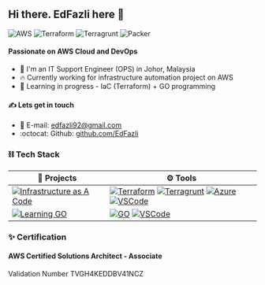 ## Hi there. EdFazli here 👋  
  
![AWS](https://img.shields.io/badge/AWS-Associate-yellow)
![Terraform](https://img.shields.io/badge/Terraform-Beginner-blueviolet)
![Terragrunt](https://img.shields.io/badge/Terragrunt-Beginner-0dc0ef)
![Packer](https://img.shields.io/badge/Packer-Beginner-02a8ef)
  
#### Passionate on AWS Cloud and DevOps  

- 🏢 I'm an IT Support Engineer (OPS) in Johor, Malaysia
- 🔥 Currently working for infrastructure automation project on AWS
- 🌱 Learning in progress - IaC (Terraform) + GO programming

#### ✍️ Lets get in touch  
- 📧 E-mail: [edfazli92@gmail.com](edfazli92@gmail.com)
- :octocat: Github: [github.com/EdFazli](https://github.com/EdFazli)

### ⛓️ Tech Stack  
  

| 📂 **Projects** | ⚙️ **Tools** |
|-|-|
| [![Infrastructure as A Code](https://img.shields.io/static/v1?label=InfrastructureAsACode&message=%20&color=000605&logo=github&logoColor=white&labelColor=000605)](https://github.com/EdFazli) | [![Terraform](https://img.shields.io/static/v1?label=&message=Terraform&color=blueviolet&logo=terraform&logoColor=FFFFFF)](https://www.terraform.io/) [![Terragrunt](https://img.shields.io/static/v1?label=&message=Terragrunt&color=0dc0ef&logo=terragrunt&logoColor=FFFFFF)](https://terragrunt.gruntwork.io/) [![Azure](https://img.shields.io/static/v1?label=&message=AzureDevOps&color=blue&logo=microsoft&logoColor=00a4ef)](https://azure.microsoft.com/en-us/services/devops/#overview) [![VSCode](https://img.shields.io/static/v1?label=&message=VSCode&color=347ebd&logo=visualstudio&logoColor=00a4ef)](https://code.visualstudio.com/)|
| [![Learning GO](https://img.shields.io/static/v1?label=LearningGO&message=%20&color=000605&logo=github&logoColor=white&labelColor=000605)](https://github.com/EdFazli) | [![GO](https://img.shields.io/static/v1?label&message=GO&color=white&logo=go&logoColor=5bc0de)](https://golang.org/) [![VSCode](https://img.shields.io/static/v1?label=&message=VSCode&color=347ebd&logo=visualstudio&logoColor=00a4ef)](https://code.visualstudio.com/)|
  
### ✨ Certification  
  
#### AWS Certified Solutions Architect - Associate  
Validation Number TVGH4KEDDBV41NCZ
